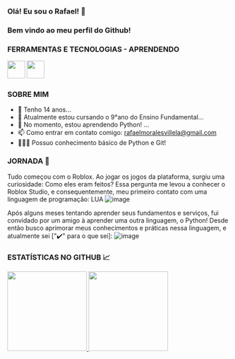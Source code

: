 ### Olá! Eu sou o Rafael! 👋
### Bem vindo ao meu perfil do Github!

### FERRAMENTAS E TECNOLOGIAS - APRENDENDO
<img src="https://cdn.jsdelivr.net/gh/devicons/devicon/icons/python/python-original.svg" width="40" height="40" /> <img src="https://cdn.jsdelivr.net/gh/devicons/devicon/icons/git/git-original.svg" width="40" height="40" />
### SOBRE MIM
- 🎂 Tenho 14 anos...
- 🔭 Atualmente estou cursando o 9°ano do Ensino Fundamental...
- 🌱 No momento, estou aprendendo Python! ...
- 📫 Como entrar em contato comigo: rafaelmoralesvillela@gmail.com
- 👨🏻‍💻 Possuo conhecimento básico de Python e Git!

### JORNADA 🚀
Tudo começou com o Roblox. Ao jogar os jogos da plataforma, surgiu uma curiosidade: Como eles eram feitos? Essa pergunta me levou a conhecer o Roblox Studio, e consequentemente, meu primeiro contato com uma linguagem de programação: LUA
![image](https://github.com/RafaelMVDev/RafaelMVDev/assets/120423829/f1b8cdce-2823-48ad-bd07-831dd1477ac1)


Após alguns meses tentando aprender seus fundamentos e serviços, fui convidado por um amigo à aprender uma outra linguagem, o Python! Desde então busco aprimorar meus conhecimentos e práticas nessa linguagem, e atualmente sei ["✔️" para o que sei]: 
![image](https://github.com/RafaelMVDev/RafaelMVDev/assets/120423829/a9a126c4-10f8-4d9d-aac3-bd63a10bf965)
### ESTATÍSTICAS NO GITHUB 📈
<div>
<a href="https://github.com/M0RAVI">
<img height="180em" src="https://github-readme-stats.vercel.app/api/top-langs/?username=RafaelMVDev&layout=compact&langs_count=7&theme=dracula"/>
<img height="180em" src="https://github-readme-stats.vercel.app/api?username=RafaelMVDev&show_icons=true&theme=dracula&include_all_commits=true&count_private=true"/>
</div>
